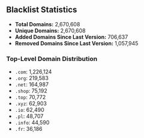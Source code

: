 ## Blacklist Statistics

- **Total Domains:** 2,670,608
- **Unique Domains:** 2,670,608
- **Added Domains Since Last Version:** 706,637
- **Removed Domains Since Last Version:** 1,057,945

### Top-Level Domain Distribution

-  `.com`: 1,226,124
-  `.org`: 219,583
-  `.net`: 164,987
-  `.shop`: 75,192
-  `.top`: 70,772
-  `.xyz`: 62,903
-  `.io`: 62,490
-  `.pl`: 48,707
-  `.info`: 44,590
-  `.fr`: 36,186
